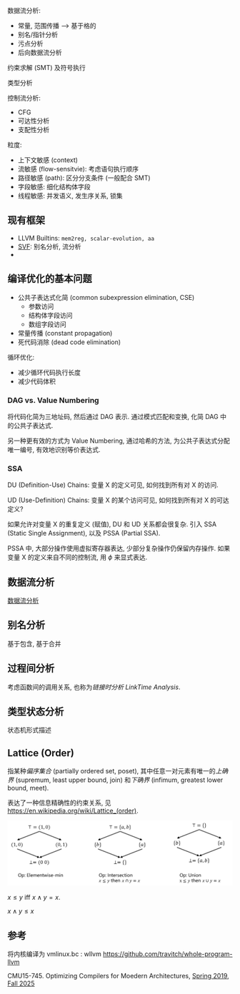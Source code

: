 数据流分析: 
- 常量, 范围传播 --> 基于格的
- 别名/指针分析
- 污点分析
- 后向数据流分析

约束求解 (SMT) 及符号执行

类型分析

控制流分析:
- CFG 
- 可达性分析
- 支配性分析

粒度:
- 上下文敏感 (context)
- 流敏感 (flow-sensitvie): 考虑语句执行顺序
- 路径敏感 (path): 区分分支条件 (一般配合 SMT)
- 字段敏感: 细化结构体字段
- 线程敏感: 并发语义, 发生序关系, 锁集

## 现有框架

- LLVM Builtins: `mem2reg, scalar-evolution, aa`
- [SVF](https://svf-tools.github.io/SVF/): 别名分析, 流分析
- 

## 编译优化的基本问题

- 公共子表达式化简 (common subexpression elimination, CSE)
	- 参数访问
	- 结构体字段访问
	- 数组字段访问
- 常量传播 (constant propagation)
- 死代码消除 (dead code elimination)

循环优化:
- 减少循环代码执行长度
- 减少代码体积

### DAG vs. Value Numbering

将代码化简为三地址码, 然后通过 DAG 表示. 通过模式匹配和变换, 化简 DAG 中的公共子表达式. 

另一种更有效的方式为 Value Numbering, 通过哈希的方法, 为公共子表达式分配唯一编号, 有效地识别等价表达式. 

### SSA 

DU (Definition-Use) Chains: 变量 X 的定义可见, 如何找到所有对 X 的访问.

UD (Use-Definition) Chains: 变量 X 的某个访问可见, 如何找到所有对 X 的可达定义?

如果允许对变量 X 的重复定义 (赋值), DU 和 UD 关系都会很复杂. 引入 SSA (Static Single Assignment), 以及 PSSA (Partial SSA). 

PSSA 中, 大部分操作使用虚拟寄存器表达, 少部分复杂操作仍保留内存操作. 如果变量 X 的定义来自不同的控制流, 用 $\phi$ 来显式表达. 

## 数据流分析

[数据流分析](数据流分析.md)

## 别名分析

基于包含, 基于合并

## 过程间分析

考虑函数间的调用关系, 也称为*链接时分析 LinkTime Analysis*. 

## 类型状态分析

状态机形式描述

## Lattice (Order)

指某种*偏序集合* (partially ordered set, poset), 其中任意一对元素有唯一的*上确界* (supremum, least upper bound, join) 和*下确界* (infimum, greatest lower bound, meet). 

表达了一种信息精确性的约束关系, 见 https://en.wikipedia.org/wiki/Lattice_(order).

![](../../../attach/Snipaste_2025-09-18_14-18-49.png)

$x\leq y$ iff $x\wedge y =x$. 

${} x\wedge y\leq x {}$

## 参考

将内核编译为 vmlinux.bc : wllvm https://github.com/travitch/whole-program-llvm

CMU15-745. Optimizing Compilers for Moedern Architectures, [Spring 2019](https://www.cs.cmu.edu/afs/cs/academic/class/15745-s19/www/), [Fall 2025](https://www.cs.cmu.edu/~15745/www/)